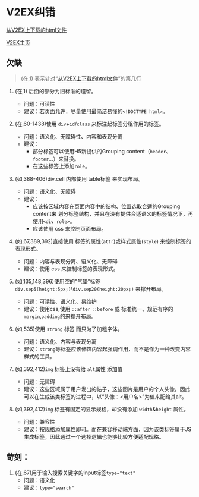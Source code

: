 # V2EX纠错

[从V2EX上下载的html文件](task1_4_correct_targetWebSite.html)

[V2EX主页](https://www.v2ex.com)

## 欠缺

> (在,1) 表示针对“[从V2EX上下载的html文件](task1_4_correct_targetWebSite.html)”的第几行

1. (在,1) 后面的部分为旧标准的遗留。
    * 问题：可读性
    * 建议：若页面允许，尽量使用最简洁易懂的`<!DOCTYPE html>`。

2. (在,60-1438)使用 `div`+`id`/`class` 来标注起标签分租作用的标签。
    * 问题：语义化、无障碍性、内容和表现分离
    * 建议：
	    * 部分标签可以使用H5新提供的Grouping content（`header`、`footer`...）来替换。
	    * 在这些标签上添加`role`。

3. (如,388-406)div.cell 内部使用 table标签 来实现布局。
    * 问题：语义化、无障碍
    * 建议：
        * 应该按区域内容在页面内容中的结构、位置选取合适的Grouping content来 划分标签结构，并且在没有提供合适语义的标签情况下，再使用`<div role>`。
        * 应该使用 css 来控制页面布局。

4. (如,67,389,392)直接使用 标签的属性(`attr`)或样式属性(`style`) 来控制标签的表现形式。
    * 问题：内容与表现分离、语义化、无障碍
    * 建议：使用 css 来控制标签的表现形式。

5. (如,135,148,396)使用空的"气垫"标签 `div.sep5(height:5px;)`\\`div.sep20(height:20px;)` 来撑开布局。
    * 问题：可读性、语义化、易维护
    * 建议：使用css,使用 `::after` `::before` 或 标准统一、规范有序的`margin`,`padding`的来撑开布局。

6. (如,535)使用 `strong` 标签 而只为了加粗字体。
    * 问题：语义化、内容与表现分离
    * 建议：`strong`等标签应该修饰内容起强调作用，而不是作为一种改变内容样式的工具。

7. (如,392,412)`img` 标签上没有给 `alt`属性 添加值
    * 问题：无障碍
    * 建议：这些区域属于用户发出的帖子，这些图片是用户的个人头像。因此可以在生成该类标签的过程中，以“头像：<用户名>”为值来配给其alt。

8. (如,392,412)`img` 标签有固定的显示规格，却没有添加 `width`&`height` 属性。
    * 问题：兼容性
    * 建议：按规格添加属性即可。而在兼容移动端方面，因为该类标签属于JS生成标签，因此通过一个选择逻辑也能够比较方便适配规格。

## 苛刻：

1. (在,67)用于输入搜索关键字的input标签`type="text"`
    * 问题：语义化
    * 建议：`type="search"`
    
    
    
 <!--todo-->
 <!--添加截图-->
 <!--添加前言-->